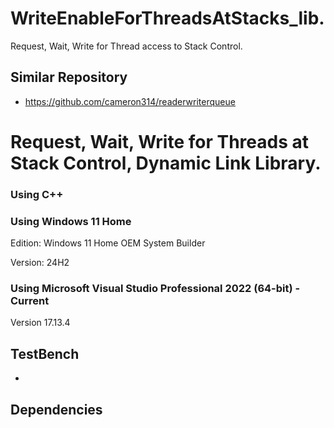 # WriteEnableForThreadsAtStacks_lib.
Request, Wait, Write for Thread access to Stack Control.

## Similar Repository
 - https://github.com/cameron314/readerwriterqueue

# Request, Wait, Write for Threads at Stack Control, Dynamic Link Library.

### Using C++

### Using Windows 11 Home
Edition: Windows 11 Home OEM System Builder

Version: 24H2

### Using Microsoft Visual Studio Professional 2022 (64-bit) - Current

Version 17.13.4

## TestBench
 - 
   
## Dependencies
